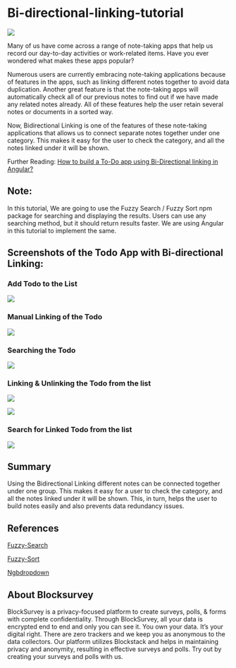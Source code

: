 # Bi-directional-linking-tutorial

![](https://miro.medium.com/max/875/1*RnHbOL23aNby9MhRPJpGIA.png)

Many of us have come across a range of note-taking apps that help us record our day-to-day activities or work-related items. Have you ever wondered what makes these apps popular?

Numerous users are currently embracing note-taking applications because of features in the apps, such as linking different notes together to avoid data duplication. Another great feature is that the note-taking apps will automatically check all of our previous notes to find out if we have made any related notes already. All of these features help the user retain several notes or documents in a sorted way.

Now, Bidirectional Linking is one of the features of these note-taking applications that allows us to connect separate notes together under one category. This makes it easy for the user to check the category, and all the notes linked under it will be shown.

Further Reading: [How to build a To-Do app using Bi-Directional linking in Angular?](https://medium.com/blocksurvey/tutorial-how-to-build-a-to-do-using-bi-directional-linking-in-angular-c8db945619e8)

## Note: 
In this tutorial, We are going to use the Fuzzy Search / Fuzzy Sort npm package for searching and displaying the results. Users can use any searching method, but it should return results faster. We are using Angular in this tutorial to implement the same.


## Screenshots of the Todo App with Bi-directional Linking:


### Add Todo to the List

![](https://miro.medium.com/max/540/1*jiHk-MZqfVRTuLkNzmldrA.png)

### Manual Linking of the Todo

![](https://miro.medium.com/max/464/1*lio8Y-wGDnen5o9ALx1R7Q.png)

### Searching the Todo

![](https://miro.medium.com/max/753/1*2K-x6E1flPyTM1aJvyLIjg.png)

### Linking & Unlinking the Todo from the list

![](https://miro.medium.com/max/753/1*a1ZtIelLo6Fk5u1nKcoS_A.png)                  


![](https://miro.medium.com/max/753/1*hP0ehaXH0YiPKXcQGdv0Cw.png)  

### Search for Linked Todo from the list

![](https://miro.medium.com/max/623/1*rYGArChd-2TM4fstMZ8spQ.png) 


## Summary

Using the Bidirectional Linking different notes can be connected together under one group. This makes it easy for a user to check the category, and all the notes linked under it will be shown. This, in turn, helps the user to build notes easily and also prevents data redundancy issues.

## References

[Fuzzy-Search](https://www.npmjs.com/package/fuzzy-search)

[Fuzzy-Sort](https://www.npmjs.com/package/fuzzysort)

[Ngbdropdown](https://ng-bootstrap.github.io/#/components/dropdown/api)

## About Blocksurvey

BlockSurvey is a privacy-focused platform to create surveys, polls, & forms with complete confidentiality. Through BlockSurvey, all your data is encrypted end to end and only you can see it. You own your data. It’s your digital right. There are zero trackers and we keep you as anonymous to the data collectors. Our platform utilizes Blockstack and helps in maintaining privacy and anonymity, resulting in effective surveys and polls. Try out by creating your surveys and polls with us.
